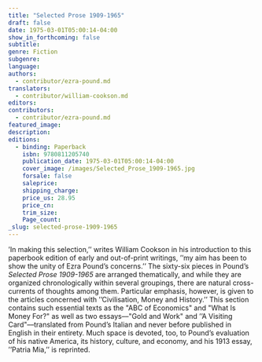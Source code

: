 ```yaml
---
title: "Selected Prose 1909-1965"
draft: false
date: 1975-03-01T05:00:14-04:00
show_in_forthcoming: false
subtitle:
genre: Fiction
subgenre:
language:
authors:
  - contributor/ezra-pound.md
translators:
  - contributor/william-cookson.md
editors:
contributors:
  - contributor/ezra-pound.md
featured_image:
description:
editions:
  - binding: Paperback
    isbn: 9780811205740
    publication_date: 1975-03-01T05:00:14-04:00
    cover_image: /images/Selected_Prose_1909-1965.jpg
    forsale: false
    saleprice:
    shipping_charge:
    price_us: 28.95
    price_cn:
    trim_size:
    Page_count:
_slug: selected-prose-1909-1965
---
```


’In making this selection,’’ writes William Cookson in his introduction to this paperbook edition of early and out-of-print writings, ’’my aim has been to show the unity of Ezra Pound’s concerns.’’ The sixty-six pieces in Pound’s _Selected Prose 1909-1965_ are arranged thematically, and while they are organized chronologically within several groupings, there are natural cross-currents of thoughts among them. Particular emphasis, however, is given to the articles concerned with ’’Civilisation, Money and History.’’ This section contains such essential texts as the "ABC of Economics" and "What Is Money For?" as well as two essays––"Gold and Work" and ’’A Visiting Card"––translated from Pound’s Italian and never before published in English in their entirety. Much space is devoted, too, to Pound’s evaluation of his native America, its history, culture, and economy, and his 1913 essay, ’’Patria Mia,’’ is reprinted.

